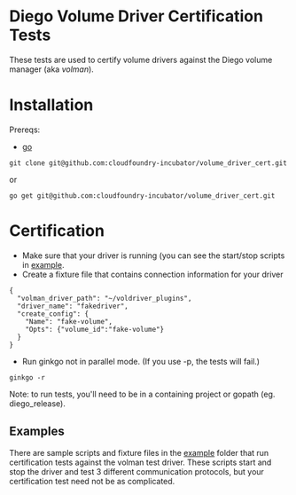 # Diego Volume Driver Certification Tests
These tests are used to certify volume drivers against the Diego volume manager (aka *volman*).
# Installation

Prereqs:
- [go](https://storage.googleapis.com/golang/go1.4.3.darwin-amd64.pkg)

```
git clone git@github.com:cloudfoundry-incubator/volume_driver_cert.git
```
or
```
go get git@github.com:cloudfoundry-incubator/volume_driver_cert.git
```

# Certification

- Make sure that your driver is running (you can see the start/stop scripts in [example](example/).
- Create a fixture file that contains connection information for your driver

```
{
  "volman_driver_path": "~/voldriver_plugins",
  "driver_name": "fakedriver",
  "create_config": {
    "Name": "fake-volume",
    "Opts": {"volume_id":"fake-volume"}
  }
}
```
- Run ginkgo not in parallel mode.  (If you use -p, the tests will fail.)

```
ginkgo -r
```

Note: to run tests, you'll need to be in a containing project or gopath (eg. diego_release).

## Examples
There are sample scripts and fixture files in the [example](example/) folder that run certification tests against the volman test driver.
These scripts start and stop the driver and test 3 different communication protocols, but your certification test need not be as complicated.
